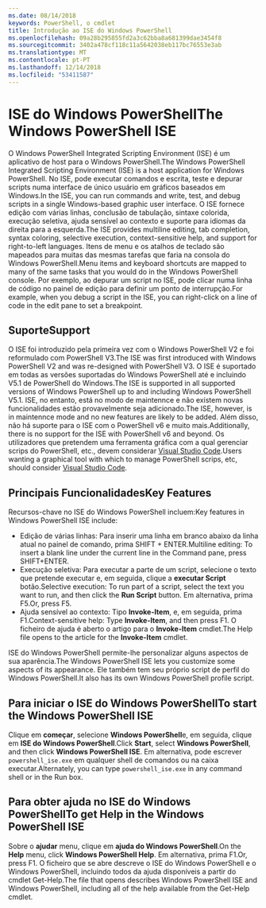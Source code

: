 ```yaml
---
ms.date: 08/14/2018
keywords: PowerShell, o cmdlet
title: Introdução ao ISE do Windows PowerShell
ms.openlocfilehash: 09a28b295855fd2a3c62bba8a681399dae3454f8
ms.sourcegitcommit: 3402a478cf118c11a5642038eb117bc76553e3ab
ms.translationtype: MT
ms.contentlocale: pt-PT
ms.lasthandoff: 12/14/2018
ms.locfileid: "53411587"
---
```

# <a name="the-windows-powershell-ise"></a><span data-ttu-id="fd5ab-103">ISE do Windows PowerShell</span><span class="sxs-lookup"><span data-stu-id="fd5ab-103">The Windows PowerShell ISE</span></span>

<span data-ttu-id="fd5ab-104">O Windows PowerShell Integrated Scripting Environment (ISE) é um aplicativo de host para o Windows PowerShell.</span><span class="sxs-lookup"><span data-stu-id="fd5ab-104">The Windows PowerShell Integrated Scripting Environment (ISE) is a host application for Windows PowerShell.</span></span> <span data-ttu-id="fd5ab-105">No ISE, pode executar comandos e escrita, teste e depurar scripts numa interface de único usuário em gráficos baseados em Windows.</span><span class="sxs-lookup"><span data-stu-id="fd5ab-105">In the ISE, you can run commands and write, test, and debug scripts in a single Windows-based graphic user interface.</span></span> <span data-ttu-id="fd5ab-106">O ISE fornece edição com várias linhas, conclusão de tabulação, sintaxe colorida, execução seletiva, ajuda sensível ao contexto e suporte para idiomas da direita para a esquerda.</span><span class="sxs-lookup"><span data-stu-id="fd5ab-106">The ISE provides multiline editing, tab completion, syntax coloring, selective execution, context-sensitive help, and support for right-to-left languages.</span></span> <span data-ttu-id="fd5ab-107">Itens de menu e os atalhos de teclado são mapeados para muitas das mesmas tarefas que faria na consola do Windows PowerShell.</span><span class="sxs-lookup"><span data-stu-id="fd5ab-107">Menu items and keyboard shortcuts are mapped to many of the same tasks that you would do in the Windows PowerShell console.</span></span> <span data-ttu-id="fd5ab-108">Por exemplo, ao depurar um script no ISE, pode clicar numa linha de código no painel de edição para definir um ponto de interrupção.</span><span class="sxs-lookup"><span data-stu-id="fd5ab-108">For example, when you debug a script in the ISE, you can right-click on a line of code in the edit pane to set a breakpoint.</span></span>

## <a name="support"></a><span data-ttu-id="fd5ab-109">Suporte</span><span class="sxs-lookup"><span data-stu-id="fd5ab-109">Support</span></span>

<span data-ttu-id="fd5ab-110">O ISE foi introduzido pela primeira vez com o Windows PowerShell V2 e foi reformulado com PowerShell V3.</span><span class="sxs-lookup"><span data-stu-id="fd5ab-110">The ISE was first introduced with Windows PowerShell V2 and was re-designed with PowerShell V3.</span></span> <span data-ttu-id="fd5ab-111">O ISE é suportado em todas as versões suportadas do Windows PowerShell até e incluindo V5.1 de PowerShell do Windows.</span><span class="sxs-lookup"><span data-stu-id="fd5ab-111">The ISE is supported in all supported versions of Windows PowerShell up to and including Windows PowerShell V5.1.</span></span> <span data-ttu-id="fd5ab-112">ISE, no entanto, está no modo de maintennce e não existem novas funcionalidades estão provavelmente seja adicionado.</span><span class="sxs-lookup"><span data-stu-id="fd5ab-112">The ISE, however, is in maintennce mode and no new features are likely to be added.</span></span>
<span data-ttu-id="fd5ab-113">Além disso, não há suporte para o ISE com o PowerShell v6 e muito mais.</span><span class="sxs-lookup"><span data-stu-id="fd5ab-113">Additionally, there is no support for the ISE with PowerShell v6 and beyond.</span></span> <span data-ttu-id="fd5ab-114">Os utilizadores que pretendem uma ferramenta gráfica com a qual gerenciar scrips do PowerShell, etc., devem considerar [Visual Studio Code](https://code.visualstudio.com/).</span><span class="sxs-lookup"><span data-stu-id="fd5ab-114">Users wanting a graphical tool with which to manage PowerShell scrips, etc, should consider [Visual Studio Code](https://code.visualstudio.com/).</span></span>

## <a name="key-features"></a><span data-ttu-id="fd5ab-115">Principais Funcionalidades</span><span class="sxs-lookup"><span data-stu-id="fd5ab-115">Key Features</span></span>

<span data-ttu-id="fd5ab-116">Recursos-chave no ISE do Windows PowerShell incluem:</span><span class="sxs-lookup"><span data-stu-id="fd5ab-116">Key features in Windows PowerShell ISE include:</span></span>

- <span data-ttu-id="fd5ab-117">Edição de várias linhas: Para inserir uma linha em branco abaixo da linha atual no painel de comando, prima SHIFT + ENTER.</span><span class="sxs-lookup"><span data-stu-id="fd5ab-117">Multiline editing: To insert a blank line under the current line in the Command pane, press SHIFT+ENTER.</span></span>
- <span data-ttu-id="fd5ab-118">Execução seletiva: Para executar a parte de um script, selecione o texto que pretende executar e, em seguida, clique a **executar Script** botão.</span><span class="sxs-lookup"><span data-stu-id="fd5ab-118">Selective execution: To run part of a script, select the text you want to run, and then click the **Run Script** button.</span></span> <span data-ttu-id="fd5ab-119">Em alternativa, prima F5.</span><span class="sxs-lookup"><span data-stu-id="fd5ab-119">Or, press F5.</span></span>
- <span data-ttu-id="fd5ab-120">Ajuda sensível ao contexto: Tipo **Invoke-Item**, e, em seguida, prima F1.</span><span class="sxs-lookup"><span data-stu-id="fd5ab-120">Context-sensitive help: Type **Invoke-Item**, and then press F1.</span></span> <span data-ttu-id="fd5ab-121">O ficheiro de ajuda é aberto o artigo para o **Invoke-Item** cmdlet.</span><span class="sxs-lookup"><span data-stu-id="fd5ab-121">The Help file opens to the article for the **Invoke-Item** cmdlet.</span></span>

<span data-ttu-id="fd5ab-122">ISE do Windows PowerShell permite-lhe personalizar alguns aspectos de sua aparência.</span><span class="sxs-lookup"><span data-stu-id="fd5ab-122">The Windows PowerShell ISE lets you customize some aspects of its appearance.</span></span> <span data-ttu-id="fd5ab-123">Ele também tem seu próprio script de perfil do Windows PowerShell.</span><span class="sxs-lookup"><span data-stu-id="fd5ab-123">It also has its own Windows PowerShell profile script.</span></span>

## <a name="to-start-the-windows-powershell-ise"></a><span data-ttu-id="fd5ab-124">Para iniciar o ISE do Windows PowerShell</span><span class="sxs-lookup"><span data-stu-id="fd5ab-124">To start the Windows PowerShell ISE</span></span>

<span data-ttu-id="fd5ab-125">Clique em **começar**, selecione **Windows PowerShell**e, em seguida, clique em **ISE do Windows PowerShell**.</span><span class="sxs-lookup"><span data-stu-id="fd5ab-125">Click **Start**, select **Windows PowerShell**, and then click **Windows PowerShell ISE**.</span></span>
<span data-ttu-id="fd5ab-126">Em alternativa, pode escrever `powershell_ise.exe` em qualquer shell de comandos ou na caixa executar.</span><span class="sxs-lookup"><span data-stu-id="fd5ab-126">Alternately, you can type `powershell_ise.exe` in any command shell or in the Run box.</span></span>

## <a name="to-get-help-in-the-windows-powershell-ise"></a><span data-ttu-id="fd5ab-127">Para obter ajuda no ISE do Windows PowerShell</span><span class="sxs-lookup"><span data-stu-id="fd5ab-127">To get Help in the Windows PowerShell ISE</span></span>

<span data-ttu-id="fd5ab-128">Sobre o **ajudar** menu, clique em **ajuda do Windows PowerShell**.</span><span class="sxs-lookup"><span data-stu-id="fd5ab-128">On the **Help** menu, click **Windows PowerShell Help**.</span></span> <span data-ttu-id="fd5ab-129">Em alternativa, prima F1.</span><span class="sxs-lookup"><span data-stu-id="fd5ab-129">Or, press F1.</span></span> <span data-ttu-id="fd5ab-130">O ficheiro que se abre descreve o ISE do Windows PowerShell e o Windows PowerShell, incluindo todos da ajuda disponíveis a partir do cmdlet Get-Help.</span><span class="sxs-lookup"><span data-stu-id="fd5ab-130">The file that opens describes Windows PowerShell ISE and Windows PowerShell, including all of the help available from the Get-Help cmdlet.</span></span>
